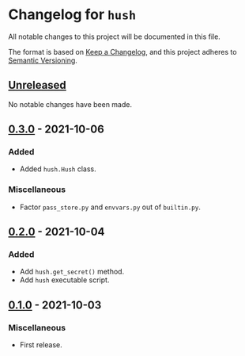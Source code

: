 # Changelog for `hush`

All notable changes to this project will be documented in this file.

The format is based on [Keep a Changelog], and this project adheres to
[Semantic Versioning].

[Keep a Changelog]: https://keepachangelog.com/en/1.0.0/
[Semantic Versioning]: https://semver.org/


## [Unreleased](https://github.com/bbugyi200/hush/compare/0.3.0...HEAD)

No notable changes have been made.

## [0.3.0](https://github.com/bbugyi200/hush/compare/0.2.0...0.3.0) - 2021-10-06

### Added

* Added `hush.Hush` class.

### Miscellaneous

* Factor  `pass_store.py` and `envvars.py` out of `builtin.py`.

## [0.2.0](https://github.com/bbugyi200/hush/compare/0.1.0...0.2.0) - 2021-10-04

### Added

* Add `hush.get_secret()` method.
* Add `hush` executable script.

## [0.1.0](https://github.com/bbugyi200/hush/releases/tag/0.1.0) - 2021-10-03

### Miscellaneous

* First release.

